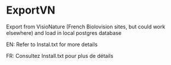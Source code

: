 # ExportVN
Export from VisioNature (French Biolovision sites, but could work elsewhere) and load in local postgres database

EN: Refer to Instal.txt for more details

FR: Consultez Install.txt pour plus de détails

